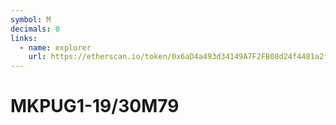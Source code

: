 ```yaml
---
symbol: M
decimals: 0
links:
  - name: explorer
    url: https://etherscan.io/token/0x6aD4a493d34149A7F2FB08d24f4481a2f57a1aA8
---
```


# MKPUG1-19/30M79
